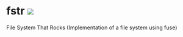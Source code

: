 # fstr ![](https://magnum.travis-ci.com/fmalinowski/fstr.svg?token=vCQTxKRqTuz4r6h4qxQX&branch=master)
File System That Rocks (Implementation of a file system using fuse)
